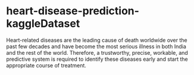 # heart-disease-prediction-kaggleDataset
Heart-related diseases are the leading cause of death worldwide over the past few decades and have become the most serious illness in both India and the rest of the world. Therefore, a trustworthy, precise, workable, and predictive system is required to identify these diseases early and start the appropriate course of treatment.
